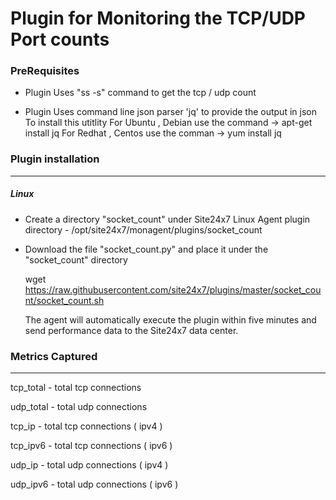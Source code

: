 Plugin for Monitoring the TCP/UDP Port counts
==============================================

### PreRequisites

- Plugin Uses "ss -s" command to get the tcp / udp count	
	
- Plugin Uses command line json parser 'jq' to provide the output in json
      To install this utitlity
      For Ubuntu , Debian use the command -> apt-get install jq
      For Redhat , Centos use the comman -> yum install jq


### Plugin installation
---
##### Linux 

- Create a directory "socket_count" under Site24x7 Linux Agent plugin directory - /opt/site24x7/monagent/plugins/socket_count

- Download the file "socket_count.py" and place it under the "socket_count" directory
  
  wget https://raw.githubusercontent.com/site24x7/plugins/master/socket_count/socket_count.sh
	
  The agent will automatically execute the plugin within five minutes and send performance data to the Site24x7 data center.


### Metrics Captured
---

tcp_total - total tcp connections

udp_total - total udp connections

tcp_ip - total tcp connections ( ipv4 )

tcp_ipv6 - total tcp connections ( ipv6 )

udp_ip - total udp connections ( ipv4 )

udp_ipv6 - total udp connections ( ipv6 )